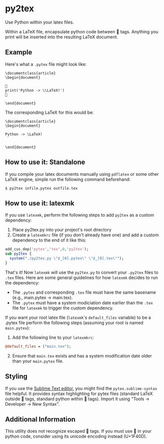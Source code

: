 # py2tex
Use Python within your latex files.

Within a LaTeX file, encapsulate  python code between 🐍 tags.  Anything you print will be inserted into the resulting LaTeX document.

## Example

Here's what a `.pytex` file might look like:
```
\documentclass{article}
\begin{document}

🐍
print('Python -> \\LaTeX!')
🐍

\end{document}
```
The corresponding LaTeX for this would be:
```
\documentclass{article}
\begin{document}

Python -> \LaTeX!


\end{document}
```

## How to use it: Standalone
If you compile your latex documents manually using `pdflatex` or some other LaTeX engine, simple run the following command beforehand:
```
$ py2tex infile.pytex outfile.tex
```

## How to use it: latexmk
If you use `latexmk`, perform the following steps to add `py2tex` as a custom dependency:
1. Place py2tex.py into your project's root directory
2. Create a `latexmkrc` file (if you don't already have one) and add a custom dependency to the end of it like this:
```perl
add_cus_dep('pytex','tex',0,'py2tex');
sub py2tex {
  system("./py2tex.py \"$_[0].pytex\" \"$_[0].tex\"");
}
```

That's it!  Now `latexmk` will use the `py2tex.py` to convert your `.py2tex` files to `.tex` files.  Here are some general guidelines for how `latexmk` decides to run the dependency:
- The `.pytex` and corresponding `.tex` file must have the same basename (e.g., main.pytex -> main.tex).
- The `.pytex` must have a system modiciation date earlier than the `.tex` file for `latexmk` to trigger the custom dependency.

If you want your root latex file (`latexmk`'s `default_files` variable) to be a .pytex file perform the following steps (assuming your root is named `main.pytex`):
1. Add the following line to your `latexmkrc`:
```perl
@default_files = ("main.tex");
```
2. Ensure that `main.tex` exists and has a system modification date older than your `main.pytex` file.

## Styling
If you use the [Sublime Text editor](https://www.sublimetext.com), you might find the `pytex.sublime-syntax` file helpful.  It provides syntax highlighting for pytex files (standard LaTeX outside 🐍 tags, standard python within 🐍 tags).  Import it using "Tools -> Developer -> New Syntax".

## Additional Information
This utility does not recognize escaped 🐍 tags.  If you must use 🐍 in your python code, consider using its unicode encoding instead (U+1F40D).

